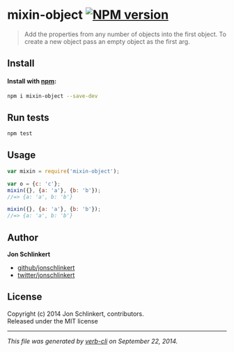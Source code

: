 # mixin-object [![NPM version](https://badge.fury.io/js/mixin-object.svg)](http://badge.fury.io/js/mixin-object)


> Add the properties from any number of objects into the first object. To create a new object pass an empty object as the first arg.

## Install
#### Install with [npm](npmjs.org):

```bash
npm i mixin-object --save-dev
```

## Run tests

```bash
npm test
```

## Usage

```js
var mixin = require('mixin-object');

var o = {c: 'c'};
mixin({}, {a: 'a'}, {b: 'b'});
//=> {a: 'a', b: 'b'}

mixin({}, {a: 'a'}, {b: 'b'});
//=> {a: 'a', b: 'b'}
```

## Author

**Jon Schlinkert**
 
+ [github/jonschlinkert](https://github.com/jonschlinkert)
+ [twitter/jonschlinkert](http://twitter.com/jonschlinkert) 

## License
Copyright (c) 2014 Jon Schlinkert, contributors.  
Released under the MIT license

***

_This file was generated by [verb-cli](https://github.com/assemble/verb-cli) on September 22, 2014._